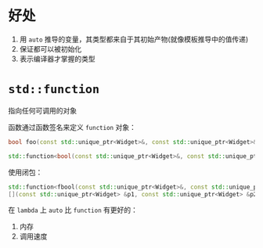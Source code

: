 # 好处

1. 用 `auto` 推导的变量，其类型都来自于其初始产物(就像模板推导中的值传递)
2. 保证都可以被初始化
3. 表示编译器才掌握的类型

# `std::function`

指向任何可调用的对象

函数通过函数签名来定义 `function` 对象：
```cpp
bool foo(const std::unique_ptr<Widget>&, const std::unique_ptr<Widget>&);

std::function<bool(const std::unique_ptr<Widget>&, const std::unique_ptr<Widget>&> func;
```

使用闭包：
```cpp
std::function<fbool(const std::unique_ptr<Widget>&, const std::unique_ptr<Widget>&> func =
[](const std::unique_ptr<Widget> &p1, const std::unique_ptr<Widget> &p2){ return *p1 < *p2; };
```

在 `lambda` 上 `auto` 比 `function` 有更好的：
1. 内存
2. 调用速度